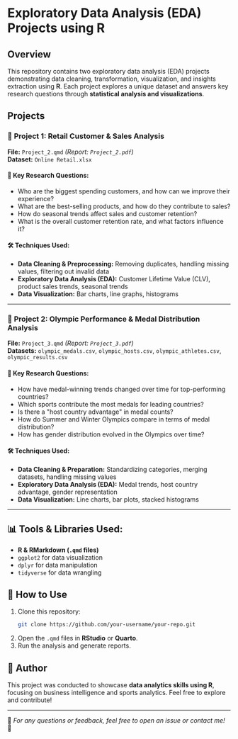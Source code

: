 # Exploratory Data Analysis (EDA) Projects using R

## Overview
This repository contains two exploratory data analysis (EDA) projects demonstrating data cleaning, transformation, visualization, and insights extraction using **R**. Each project explores a unique dataset and answers key research questions through **statistical analysis and visualizations**.

## Projects

### 📌 **Project 1: Retail Customer & Sales Analysis**  
**File:** `Project_2.qmd` *(Report: `Project_2.pdf`)*  
**Dataset:** `Online Retail.xlsx`  

#### 🔹 Key Research Questions:
- Who are the biggest spending customers, and how can we improve their experience?
- What are the best-selling products, and how do they contribute to sales?
- How do seasonal trends affect sales and customer retention?
- What is the overall customer retention rate, and what factors influence it?

#### 🛠️ **Techniques Used:**
- **Data Cleaning & Preprocessing:** Removing duplicates, handling missing values, filtering out invalid data
- **Exploratory Data Analysis (EDA):** Customer Lifetime Value (CLV), product sales trends, seasonal trends
- **Data Visualization:** Bar charts, line graphs, histograms

---

### 📌 **Project 2: Olympic Performance & Medal Distribution Analysis**  
**File:** `Project_3.qmd` *(Report: `Project_3.pdf`)*  
**Datasets:** `olympic_medals.csv`, `olympic_hosts.csv`, `olympic_athletes.csv`, `olympic_results.csv`  

#### 🔹 Key Research Questions:
- How have medal-winning trends changed over time for top-performing countries?
- Which sports contribute the most medals for leading countries?
- Is there a "host country advantage" in medal counts?
- How do Summer and Winter Olympics compare in terms of medal distribution?
- How has gender distribution evolved in the Olympics over time?

#### 🛠️ **Techniques Used:**
- **Data Cleaning & Preparation:** Standardizing categories, merging datasets, handling missing values
- **Exploratory Data Analysis (EDA):** Medal trends, host country advantage, gender representation
- **Data Visualization:** Line charts, bar plots, stacked histograms

---

## 📊 Tools & Libraries Used:
- **R & RMarkdown (`.qmd` files)**
- `ggplot2` for data visualization
- `dplyr` for data manipulation
- `tidyverse` for data wrangling

## 🔗 How to Use
1. Clone this repository:
   ```sh
   git clone https://github.com/your-username/your-repo.git
   ```
2. Open the `.qmd` files in **RStudio** or **Quarto**.
3. Run the analysis and generate reports.

## 📢 Author
This project was conducted to showcase **data analytics skills using R**, focusing on business intelligence and sports analytics. Feel free to explore and contribute!

---

📌 *For any questions or feedback, feel free to open an issue or contact me!* 🚀
